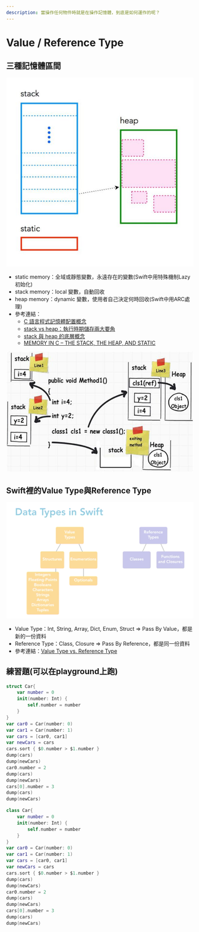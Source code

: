```yaml
---
description: 當操作任何物件時就是在操作記憶體，到底是如何運作的呢？
---
```


# Value / Reference Type

## 三種記憶體區間

![&#x4E09;&#x5927;&#x5340;&#x584A;](../.gitbook/assets/memory.jpg)

* static memory：全域或靜態變數，永遠存在的變數\(Swift中用特殊機制Lazy初始化\)
* stack memory：local 變數，自動回收
* heap memory：dynamic 變數，使用者自己決定何時回收\(Swift中用ARC處理\)
* 參考連結：
  * [C 語言程式記憶體配置概念](https://blog.gtwang.org/programming/memory-layout-of-c-program/)
  * [stack vs heap：執行時期儲存兩大要角](https://antrash.pixnet.net/blog/post/70456505)
  * [stack 與 heap 的底層概念](https://nwpie.blogspot.com/2017/05/5-stack-heap.html)
  * [MEMORY IN C – THE STACK, THE HEAP, AND STATIC](https://craftofcoding.wordpress.com/2015/12/07/memory-in-c-the-stack-the-heap-and-static/)

![&#x8A18;&#x61B6;&#x9AD4;&#x5340;&#x584A;&#x7684;&#x64CD;&#x4F5C;](../.gitbook/assets/heap_stack.jpg)

## Swift裡的Value Type與Reference Type <a id="a395"></a>

![](../.gitbook/assets/1_duhwiv0rpm0v97peqvlr7a.png)

* Value Type：Int, String, Array, Dict, Enum, Struct =&gt; Pass By Value，都是新的一份資料
* Reference Type：Class, Closure =&gt; Pass By Reference，都是同一份資料
* 參考連結：[Value Type vs. Reference Type](https://medium.com/@wuufone/%E5%AD%B8%E6%9C%83-swift-%E7%9A%84%E9%97%9C%E9%8D%B5-value-type-vs-reference-type-50d3034596a8)

## 練習題\(可以在playground上跑\)

```swift
struct Car{
    var number = 0
    init(number: Int) {
        self.number = number
    }
}
var car0 = Car(number: 0)
var car1 = Car(number: 1)
var cars = [car0, car1]
var newCars = cars
cars.sort { $0.number > $1.number }
dump(cars)
dump(newCars)
car0.number = 2
dump(cars)
dump(newCars)
cars[0].number = 3
dump(cars)
dump(newCars)
```

```swift
class Car{
    var number = 0
    init(number: Int) {
        self.number = number
    }
}
var car0 = Car(number: 0)
var car1 = Car(number: 1)
var cars = [car0, car1]
var newCars = cars
cars.sort { $0.number > $1.number }
dump(cars)
dump(newCars)
car0.number = 2
dump(cars)
dump(newCars)
cars[0].number = 3
dump(cars)
dump(newCars)
```

